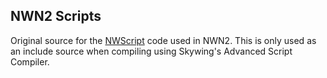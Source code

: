 ## NWN2 Scripts
Original source for the [NWScript](https://en.wikipedia.org/wiki/NWScript) code used in NWN2. This is only used as
an include source when compiling using Skywing's Advanced Script Compiler.
